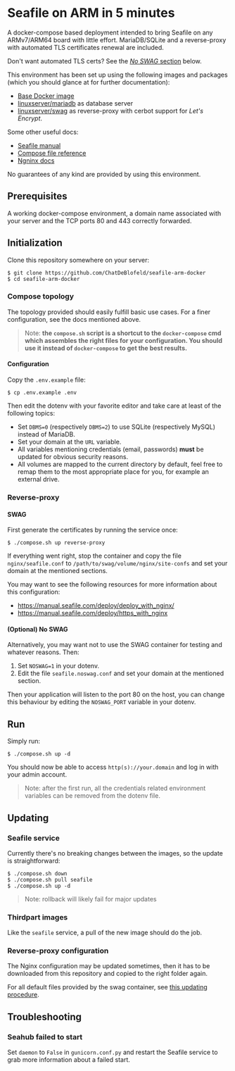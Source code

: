 # Seafile on ARM in 5 minutes

A docker-compose based deployment intended to bring Seafile on any ARMv7/ARM64 board with little effort. MariaDB/SQLite and a reverse-proxy with automated TLS certificates renewal are included.

Don't want automated TLS certs? See the [*No SWAG* section](#optional-no-swag) below.

This environment has been set up using the following images and packages (which you should glance at for further documentation):

- [Base Docker image](https://github.com/ChatDeBlofeld/seafile-arm-docker-base)
- [linuxserver/mariadb](https://github.com/linuxserver/docker-mariadb) as database server
- [linuxserver/swag](https://github.com/linuxserver/docker-swag) as reverse-proxy with cerbot support for _Let's Encrypt_.

Some other useful docs:

- [Seafile manual](https://manual.seafile.com/)
- [Compose file reference](https://docs.docker.com/compose/compose-file/compose-file-v3/)
- [Ngninx docs](https://nginx.org/en/docs/)

No guarantees of any kind are provided by using this environment.

## Prerequisites

A working docker-compose environment, a domain name associated with your server and the TCP ports 80 and 443 correctly forwarded. 

## Initialization

Clone this repository somewhere on your server:

```
$ git clone https://github.com/ChatDeBlofeld/seafile-arm-docker
$ cd seafile-arm-docker
```

### Compose topology

The topology provided should easily fulfill basic use cases. For a finer configuration, see the docs mentioned above.

>Note: **the `compose.sh` script is a shortcut to the `docker-compose` cmd which assembles the right files for your configuration. You should use it instead of `docker-compose` to get the best results.**

#### Configuration

Copy the `.env.example` file:

```
$ cp .env.example .env
```

Then edit the dotenv with your favorite editor and take care at least of the following topics:

- Set `DBMS=0` (respectively `DBMS=2`) to use SQLite (respectively MySQL) instead of MariaDB.
- Set your domain at the `URL` variable.
- All variables mentioning credentials (email, passwords) **must** be updated for obvious security reasons.
- All volumes are mapped to the current directory by default, feel free to remap them to the most appropriate place for you, for example an external drive.

### Reverse-proxy

#### SWAG

First generate the certificates by running the service once:

```
$ ./compose.sh up reverse-proxy
```

If everything went right, stop the container and copy the file `nginx/seafile.conf` to `/path/to/swag/volume/nginx/site-confs` and set your domain at the mentioned sections.

You may want to see the following resources for more information about this configuration:

- https://manual.seafile.com/deploy/deploy_with_nginx/
- https://manual.seafile.com/deploy/https_with_nginx

#### (Optional) No SWAG

Alternatively, you may want not to use the SWAG container for testing and whatever reasons. Then:

1. Set `NOSWAG=1` in your dotenv.
2. Edit the file `seafile.noswag.conf` and set your domain at the mentioned section.

Then your application will listen to the port 80 on the host, you can change this behaviour by editing the `NOSWAG_PORT` variable in your dotenv. 

## Run

Simply run:

```
$ ./compose.sh up -d
```

You should now be able to access `http(s)://your.domain` and log in with your admin account.

>Note: after the first run, all the credentials related environment variables can be removed from the dotenv file.

## Updating

### Seafile service

Currently there's no breaking changes between the images, so the update is straightforward:

```
$ ./compose.sh down
$ ./compose.sh pull seafile
$ ./compose.sh up -d
```

>Note: rollback will likely fail for major updates

### Thirdpart images

Like the `seafile` service, a pull of the new image should do the job.

### Reverse-proxy configuration

The Nginx configuration may be updated sometimes, then it has to be downloaded from this repository and copied to the right folder again.

For all default files provided by the swag container, see [this updating procedure](https://github.com/linuxserver/docker-swag#updating-configs).

## Troubleshooting

### Seahub failed to start

Set `daemon` to `False` in `gunicorn.conf.py` and restart the Seafile service to grab more information about a failed start.
